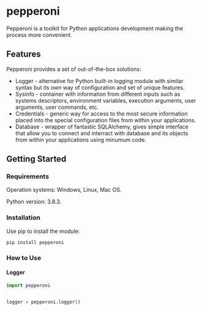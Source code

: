 # pepperoni

Pepperoni is a toolkit for Python applications development making the process more convenient.

## Features
Pepperoni provides a set of out-of-the-box solutions:
* Logger - alternative for Python built-in logging module with similar syntax but its own way of configuration and set of unique features.
* Sysinfo - container with information from different inputs such as systems descriptors, environment variables, execution arguments, user arguments, user commands, etc.
* Credentials - generic way for access to the most secure information placed into the special configuration files from within your applications.
* Database - wrapper of fantastic SQLAlchemy, gives simple interface that allow you to connect and interract with database and its objects from within your applications using minumum code.

## Getting Started
### Requirements
Operation systems: Windows, Linux, Mac OS.

Python version: 3.8.3.

### Installation
Use pip to install the module:
```
pip install pepperoni
```

### How to Use
#### Logger
```python
import pepperoni


logger = pepperoni.logger()
```
